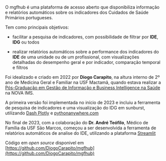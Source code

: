 O mgfhub é uma plataforma de acesso aberto que disponibiliza informação e relatórios automáticos sobre os indicadores dos Cuidados de Saúde Primários portugueses.

Tem como principais objetivos:

- facilitar a pesquisa de indicadores, com possibilidade de filtrar por **IDE**, **IDG** ou todos

- realizar relatórios automáticos sobre a performance dos indicadores do **IDE** de uma unidade ou de um profissional, com visualizações detalhadas do desempenho geral e por indicador, comparação temporal e filtros

Foi idealizado e criado em 2022 por **Diogo Carapito**, na altura interno de 2º ano de Medicina Geral e Familiar na USF Mactamã, quando estava realizar a [Pós-Graduação em Gestão de Informação e Business Intelligence na Saúde](https://www.novaims.unl.pt/pt/ensino/cursos/pos-graduacoes-e-mestrados/pos-graduacao-em-gestao-de-informacao-e-business-intelligence-na-saude/) na NOVA IMS.

A primeira versão foi implementada no início de 2023 e incluiu a ferramenta de pesquisa de indicadores e uma visualização do IDG em sunburst, utilizando [Dash Plotly](https://dash.plotly.com/) e [pythonanywhere.com](https://www.pythonanywhere.com/)

No final de 2023, com a colaboração do **Dr. André Teófilo**, Médico de Família da USF São Marcos, começou a ser desenvolvida a ferramenta de relatórios automáticos de analise do IDE, utilizando a plataforma [Streamlit](https://streamlit.io/)

Código em *open source* disponivel em [https://github.com/DiogoCarapito/mgfhub](https://github.com/DiogoCarapito/mgfhub)